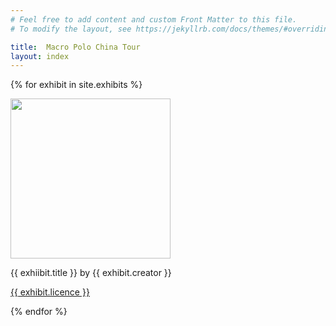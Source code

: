 ```yaml
---
# Feel free to add content and custom Front Matter to this file.
# To modify the layout, see https://jekyllrb.com/docs/themes/#overriding-theme-defaults

title:  Macro Polo China Tour
layout: index
---
```


{% for exhibit in site.exhibits %}

<img src="{{ exhibit.image-url }}"  width = 256> 
<p>{{ exhiibit.title }} by {{ exhibit.creator }}</p>
<p><a href="{{ exhibit.licence-url }}">{{ exhibit.licence }}</a>



{% endfor %}

